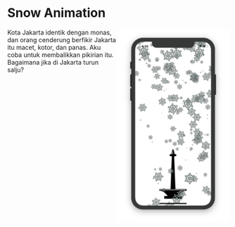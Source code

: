 # Snow Animation
<img src="https://github.com/omrobbie/ios-ada-snow-animation/blob/master/screenshot/ScreenFlow.gif" width="256" align="right" />
Kota Jakarta identik dengan monas, dan orang cenderung berfikir Jakarta itu macet, kotor, dan panas. Aku coba untuk membalikkan pikirian itu. Bagaimana jika di Jakarta turun salju?
